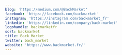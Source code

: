 ```yaml
---
blog: 'https://medium.com/@BackMarket'
facebook: 'https://facebook.com/backmarket'
instagram: 'https://instagram.com/backmarket_fr'
linkedin: 'https://linkedin.com/company/back-market'
logohandle: backmarketfr
sort: backmarket
title: Back Market
twitter: back_market
website: 'https://www.backmarket.fr/'
---
```

